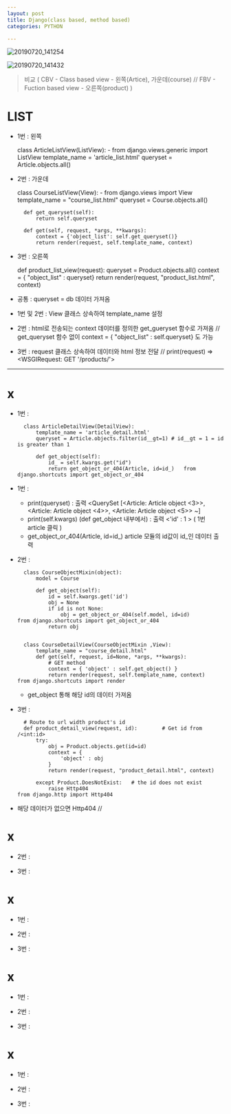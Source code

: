 ```yaml
---
layout: post
title: Django(class based, method based)
categories: PYTHON

---
```

![20190720_141254](https://user-images.githubusercontent.com/47915302/61574319-ff19c100-aaf8-11e9-972e-54e3c6c42a03.png)

![20190720_141432](https://user-images.githubusercontent.com/47915302/61574320-ffb25780-aaf8-11e9-87ff-d264c1b1f14f.png)


> 비교 ( CBV - Class based view - 왼쪽(Artice), 가운데(course) //   FBV - Fuction based view  - 오른쪽(product) )

# LIST

* 1번 : 왼쪽

    class ArticleListView(ListView):              - from django.views.generic import ListView
        template_name = 'article_list.html'
        queryset = Article.objects.all()
    
* 2번 : 가운데 

    class CourseListView(View):                  - from django.views import View
        template_name = "course_list.html"
        queryset = Course.objects.all()

        def get_queryset(self):
            return self.queryset

        def get(self, request, *args, **kwargs):
            context = {'object_list': self.get_queryset()}
            return render(request, self.template_name, context)

* 3번 : 오른쪽

    def product_list_view(request):
        queryset = Product.objects.all()
        context = { "object_list" : queryset}
        return render(request, "product_list.html", context)

* 공통 : queryset = db 데이터 가져옴
* 1번 및 2번 : View 클래스 상속하여 template_name 설정  
* 2번 : html로 전송되는 context 데이터를 정의한 get_gueryset 함수로 가져옴  // get_queryset 함수 없이 context = { "object_list" : self.queryset} 도 가능
* 3번 : request 클래스 상속하여 데이터와 html 정보 전달   // print(request) => <WSGIRequest: GET '/products/'>

---

# x


* 1번 :

        class ArticleDetailView(DetailView):
            template_name = 'article_detail.html'
            queryset = Article.objects.filter(id__gt=1) # id__gt = 1 = id is greater than 1

            def get_object(self):
                id_ = self.kwargs.get("id")
                return get_object_or_404(Article, id=id_)   from django.shortcuts import get_object_or_404

* 1번 : 
  * print(queryset) : 출력 <QuerySet [<Article: Article object <3>>, <Article: Article object <4>>, <Article: Article object <5>>
~] 
  * print(self.kwargs) (def get_object 내부에서) : 출력 <'id' : 1 >   ( 1번 article 클릭 ) 
  * get_object_or_404(Article, id=id_)  article 모듈의 id값이 id_인 데이터 출력 

* 2번 : 


        class CourseObjectMixin(object):
            model = Course

            def get_object(self):
                id = self.kwargs.get('id')
                obj = None
                if id is not None:
                    obj = get_object_or_404(self.model, id=id)           from django.shortcuts import get_object_or_404
                return obj


        class CourseDetailView(CourseObjectMixin ,View):
            template_name = "course_detail.html"
            def get(self, request, id=None, *args, **kwargs):
                # GET method
                context = { 'object' : self.get_object() }
                return render(request, self.template_name, context)         from django.shortcuts import render

  * get_object 통해 해당 id의 데이터 가져옴


* 3번 :

        # Route to url width product's id
        def product_detail_view(request, id):        # Get id from /<int:id>
            try:
                obj = Product.objects.get(id=id)
                context = {
                    'object' : obj
                }
                return render(request, "product_detail.html", context)

            except Product.DoesNotExist:   # the id does not exist
                raise Http404                                           from django.http import Http404

* 해당 데이터가 없으면 Http404  // 



# x




* 2번 : 

* 3번 :









# x


* 1번 :

* 2번 : 

* 3번 :












# x


* 1번 :

* 2번 : 

* 3번 :








# x


* 1번 :

* 2번 : 

* 3번 :




